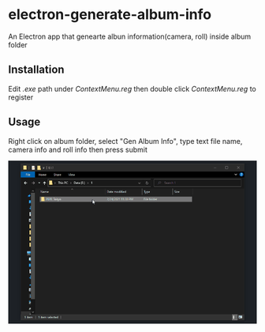 # electron-generate-album-info
An Electron app that genearte albun information(camera, roll) inside album folder
## Installation
Edit _.exe_ path under _ContextMenu.reg_ then double click _ContextMenu.reg_ to register 

## Usage
Right click on album folder, select "Gen Album Info", type text file name, camera info and roll info then press submit

![](img/img.gif)